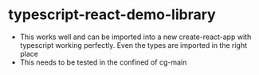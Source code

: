 # typescript-react-demo-library

-   This works well and can be imported into a new create-react-app with typescript working perfectly. Even the types are imported in the right place
-   This needs to be tested in the confined of cg-main
